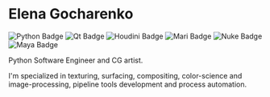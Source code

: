 <h1>Elena Gocharenko</h1>

<img src="https://img.shields.io/badge/python-000000?labelColor=111111&logo=python&logoColor=ffde57" alt="Python Badge"> <img src="https://img.shields.io/badge/Qt-000000?labelColor=111111&logo=Qt&logoColor=41cd52" alt="Qt Badge">
<img src="https://img.shields.io/badge/houdini-000000?labelColor=111111&logo=houdini&logoColor=ff471a" alt="Houdini Badge">
<img src="https://img.shields.io/badge/mari-000000?labelColor=111111&logo=mari&logoColor=ffff00" alt="Mari Badge">
<img src="https://img.shields.io/badge/nuke-000000?labelColor=111111&logo=nuke&logoColor=fcba03" alt="Nuke Badge">
<img src="https://img.shields.io/badge/maya-000000?labelColor=111111&logo=autodesk&logoColor=00b3f0" alt="Maya Badge">






<p>Python Software Engineer and CG artist.</p>
<p>I'm specialized in texturing, surfacing, compositing, color-science and image-processing, pipeline tools development and process automation.</p>



<!--
**samoeds/samoeds** is a ✨ _special_ ✨ repository because its `README.md` (this file) appears on your GitHub profile.

Here are some ideas to get you started:

- 🔭 I’m currently working on ...
- 🌱 I’m currently learning ...
- 👯 I’m looking to collaborate on ...
- 🤔 I’m looking for help with ...
- 💬 Ask me about ...
- 📫 How to reach me: ...
- 😄 Pronouns: ...
- ⚡ Fun fact: ...
-->
